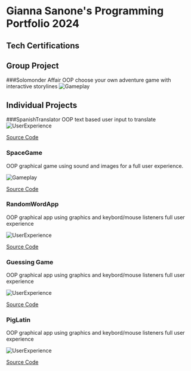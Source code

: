 # Gianna Sanone's Programming Portfolio 2024

## Tech Certifications

## Group Project

###Solomonder Affair
OOP choose your own adventure game with interactive storylines
![Gameplay](https://replit.com/@9615649/code?from=notifications#main.py)

## Individual Projects

###SpanishTranslator
OOP text based user input to translate 
![UserExperience](https://replit.com/@9720855/SpanishTranslator)

[Source Code]()

### SpaceGame
OOP graphical game using sound and images for a full user experience.

![Gameplay]()

[Source Code]()

### RandomWordApp
OOP graphical app using graphics and keybord/mouse listeners full user experience

![UserExperience](https://replit.com/@9720855/RandomWordApp)

[Source Code]()

### Guessing Game
OOP graphical app using graphics and keybord/mouse listeners full user experience

![UserExperience](https://replit.com/@9720855/Guessing-Game)

[Source Code]()

### PigLatin
OOP graphical app using graphics and keybord/mouse listeners full user experience

![UserExperience](https://replit.com/@9720855/Piglatin#main.py)

[Source Code]()
